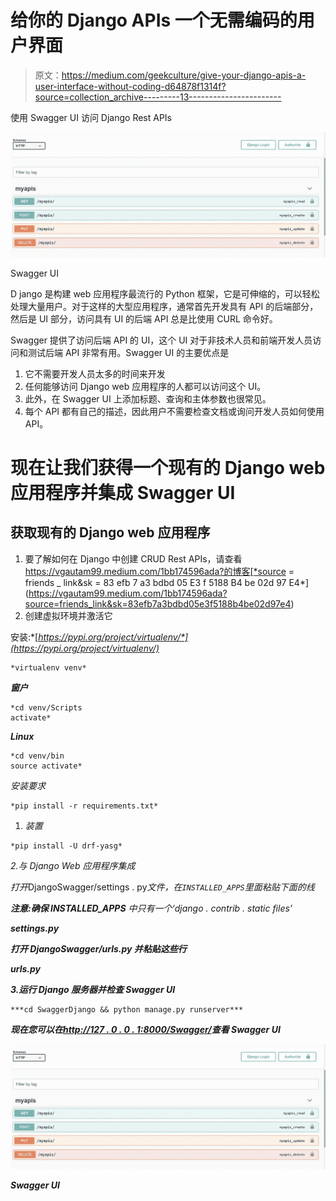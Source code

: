# 给你的 Django APIs 一个无需编码的用户界面

> 原文：<https://medium.com/geekculture/give-your-django-apis-a-user-interface-without-coding-d64878f1314f?source=collection_archive---------13----------------------->

使用 Swagger UI 访问 Django Rest APIs

![](img/1648de5c72a330a2d70f5226058a93ac.png)

Swagger UI

D jango 是构建 web 应用程序最流行的 Python 框架，它是可伸缩的，可以轻松处理大量用户。对于这样的大型应用程序，通常首先开发具有 API 的后端部分，然后是 UI 部分，访问具有 UI 的后端 API 总是比使用 CURL 命令好。

Swagger 提供了访问后端 API 的 UI，这个 UI 对于非技术人员和前端开发人员访问和测试后端 API 非常有用。Swagger UI 的主要优点是

1.  它不需要开发人员太多的时间来开发
2.  任何能够访问 Django web 应用程序的人都可以访问这个 UI。
3.  此外，在 Swagger UI 上添加标题、查询和主体参数也很常见。
4.  每个 API 都有自己的描述，因此用户不需要检查文档或询问开发人员如何使用 API。

# 现在让我们获得一个现有的 Django web 应用程序并集成 Swagger UI

## 获取现有的 Django web 应用程序

1.  要了解如何在 Django 中创建 CRUD Rest APIs，请查看 https://vgautam99.medium.com/1bb174596ada?的博客[*source = friends _ link&sk = 83 efb 7 a3 bdbd 05 E3 f 5188 B4 be 02d 97 E4*](https://vgautam99.medium.com/1bb174596ada?source=friends_link&sk=83efb7a3bdbd05e3f5188b4be02d97e4)
2.  创建虚拟环境并激活它

安装:*[*https://pypi.org/project/virtualenv/*](https://pypi.org/project/virtualenv/)*

```
*virtualenv venv*
```

***窗户***

```
*cd venv/Scripts
activate*
```

***Linux***

```
*cd venv/bin
source activate*
```

*安装要求*

```
*pip install -r requirements.txt*
```

1.  *装置*

```
*pip install -U drf-yasg*
```

*2.与 Django Web 应用程序集成*

*打开*DjangoSwagger/settings . py*文件，在`INSTALLED_APPS`里面粘贴下面的线*

***注意:确保 INSTALLED_APPS** 中只有一个‘django . contrib . static files’*

***settings.py***

***打开 *DjangoSwagger/urls.py 并粘贴这些行****

***urls.py***

***3.运行 Django 服务器并检查 Swagger UI***

```
***cd SwaggerDjango && python manage.py runserver***
```

***现在您可以在[http://127 . 0 . 0 . 1:8000/Swagger/](http://127.0.0.1:8000/swagger/)查看 Swagger UI***

***![](img/1648de5c72a330a2d70f5226058a93ac.png)***

***Swagger UI***